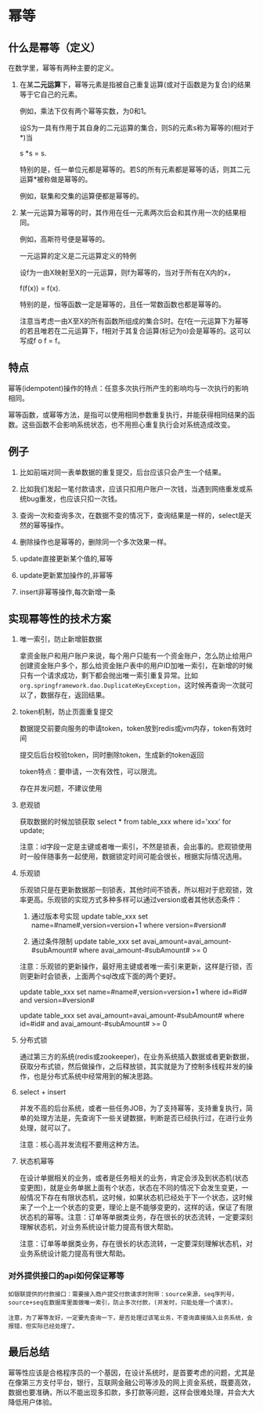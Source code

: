# 幂等

## 什么是幂等（定义）

在数学里，幂等有两种主要的定义。

1. 在某**二元运算**下，幂等元素是指被自己重复运算(或对于函数是为复合)的结果等于它自己的元素。

    例如，乘法下仅有两个幂等实数，为0和1。

    设S为一具有作用于其自身的二元运算的集合，则S的元素s称为幂等的(相对于*)当

    s *s = s.

    特别的是，任一单位元都是幂等的。若S的所有元素都是幂等的话，则其二元运算*被称做是幂等的。

    例如，联集和交集的运算便都是幂等的。

2. 某一元运算为幂等的时，其作用在任一元素两次后会和其作用一次的结果相同。

    例如，高斯符号便是幂等的。

    一元运算的定义是二元运算定义的特例

    设f为一由X映射至X的一元运算，则f为幂等的，当对于所有在X内的x，

    f(f(x)) = f(x).

    特别的是，恒等函数一定是幂等的，且任一常数函数也都是幂等的。

    注意当考虑一由X至X的所有函数所组成的集合S时。在f在一元运算下为幂等的若且唯若在二元运算下，f相对于其复合运算(标记为o)会是幂等的。这可以写成f o f = f。

## 特点

幂等(idempotent)操作的特点：任意多次执行所产生的影响均与一次执行的影响相同。

幂等函数，或幂等方法，是指可以使用相同参数重复执行，并能获得相同结果的函数。这些函数不会影响系统状态，也不用担心重复执行会对系统造成改变。

## 例子

1. 比如前端对同一表单数据的重复提交，后台应该只会产生一个结果。

1. 比如我们发起一笔付款请求，应该只扣用户账户一次钱，当遇到网络重发或系统bug重发，也应该只扣一次钱。

1. 查询一次和查询多次，在数据不变的情况下，查询结果是一样的，select是天然的幂等操作。

1. 删除操作也是幂等的，删除同一个多次效果一样。

1. update直接更新某个值的,幂等

1. update更新累加操作的,非幂等

1. insert非幂等操作,每次新增一条

## 实现幂等性的技术方案

1. 唯一索引，防止新增脏数据

    拿资金账户和用户账户来说，每个用户只能有一个资金账户，怎么防止给用户创建资金账户多个，那么给资金账户表中的用户ID加唯一索引，在新增的时候只有一个请求成功，剩下都会抛出唯一索引重复异常。比如`org.springframework.dao.DuplicateKeyException`，这时候再查询一次就可以了，数据存在，返回结果。

1. token机制，防止页面重复提交

    数据提交前要向服务的申请token，token放到redis或jvm内存，token有效时间

    提交后后台校验token，同时删除token，生成新的token返回

    token特点：要申请，一次有效性，可以限流。

    存在并发问题，不建议使用

1. 悲观锁

    获取数据的时候加锁获取 select * from table_xxx where id=’xxx’ for update;  

    注意：id字段一定是主键或者唯一索引，不然是锁表，会出事的。悲观锁使用时一般伴随事务一起使用，数据锁定时间可能会很长，根据实际情况选用。

1. 乐观锁

    乐观锁只是在更新数据那一刻锁表，其他时间不锁表，所以相对于悲观锁，效率更高。乐观锁的实现方式多种多样可以通过version或者其他状态条件：

    1. 通过版本号实现 update table_xxx set name=#name#,version=version+1 where version=#version#  

    2. 通过条件限制 update table_xxx set avai_amount=avai_amount-#subAmount# where avai_amount-#subAmount# >= 0

    注意：乐观锁的更新操作，最好用主键或者唯一索引来更新，这样是行锁，否则更新时会锁表，上面两个sql改成下面的两个更好。

    update table_xxx set name=#name#,version=version+1 where id=#id# and version=#version#

    update table_xxx set avai_amount=avai_amount-#subAmount# where id=#id# and avai_amount-#subAmount# >= 0

1. 分布式锁

    通过第三方的系统(redis或zookeeper)，在业务系统插入数据或者更新数据，获取分布式锁，然后做操作，之后释放锁，其实就是为了控制多线程并发的操作，也是分布式系统中经常用到的解决思路。

1. select + insert

    并发不高的后台系统，或者一些任务JOB，为了支持幂等，支持重复执行，简单的处理方法是，先查询下一些关键数据，判断是否已经执行过，在进行业务处理，就可以了。

    注意：核心高并发流程不要用这种方法。

1. 状态机幂等

    在设计单据相关的业务，或者是任务相关的业务，肯定会涉及到状态机(状态变更图)，就是业务单据上面有个状态，状态在不同的情况下会发生变更，一般情况下存在有限状态机，这时候，如果状态机已经处于下一个状态，这时候来了一个上一个状态的变更，理论上是不能够变更的，这样的话，保证了有限状态机的幂等。注意：订单等单据类业务，存在很长的状态流转，一定要深刻理解状态机，对业务系统设计能力提高有很大帮助。

    注意：订单等单据类业务，存在很长的状态流转，一定要深刻理解状态机，对业务系统设计能力提高有很大帮助。

### 对外提供接口的api如何保证幂等

    如银联提供的付款接口：需要接入商户提交付款请求时附带：source来源，seq序列号，source+seq在数据库里面做唯一索引，防止多次付款，(并发时，只能处理一个请求)。

    注意，为了幂等友好，一定要先查询一下，是否处理过该笔业务，不查询直接插入业务系统，会报错，但实际已经处理了。

## 最后总结

幂等性应该是合格程序员的一个基因，在设计系统时，是首要考虑的问题，尤其是在像第三方支付平台，银行，互联网金融公司等涉及的网上资金系统，既要高效，数据也要准确，所以不能出现多扣款，多打款等问题，这样会很难处理，并会大大降低用户体验。
